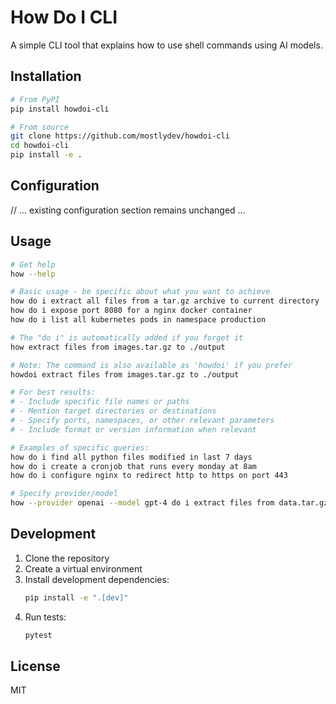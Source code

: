 # How Do I CLI

A simple CLI tool that explains how to use shell commands using AI models.

## Installation

```bash
# From PyPI
pip install howdoi-cli

# From source
git clone https://github.com/mostlydev/howdoi-cli
cd howdoi-cli
pip install -e .
```

## Configuration

// ... existing configuration section remains unchanged ...

## Usage

```bash
# Get help
how --help

# Basic usage - be specific about what you want to achieve
how do i extract all files from a tar.gz archive to current directory
how do i expose port 8080 for a nginx docker container
how do i list all kubernetes pods in namespace production

# The "do i" is automatically added if you forget it
how extract files from images.tar.gz to ./output

# Note: The command is also available as 'howdoi' if you prefer
howdoi extract files from images.tar.gz to ./output

# For best results:
# - Include specific file names or paths
# - Mention target directories or destinations
# - Specify ports, namespaces, or other relevant parameters
# - Include format or version information when relevant

# Examples of specific queries:
how do i find all python files modified in last 7 days
how do i create a cronjob that runs every monday at 8am
how do i configure nginx to redirect http to https on port 443

# Specify provider/model
how --provider openai --model gpt-4 do i extract files from data.tar.gz
```

## Development

1. Clone the repository
2. Create a virtual environment
3. Install development dependencies:
   ```bash
   pip install -e ".[dev]"
   ```
4. Run tests:
   ```bash
   pytest
   ```

## License

MIT
